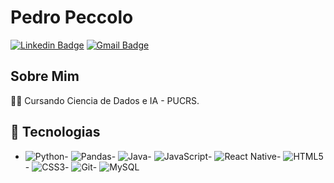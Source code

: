 
# Pedro Peccolo 

[![Linkedin Badge](https://img.shields.io/badge/-Seu%20LinkedIn-blue?style=flat&logo=linkedin&logoColor=white)](https://www.linkedin.com/in/seu-linkedin/)
[![Gmail Badge](https://img.shields.io/badge/-peccolo.poa@gmail.com-c14438?style=flat&logo=gmail&logoColor=white)](mailto:peccolo.poa@gmail.com)

## Sobre Mim

👨‍💻 Cursando Ciencia de Dados e IA - PUCRS. 

## 🚀 Tecnologias
- ![Python](https://img.shields.io/badge/-Python-black?style=flat&logo=python)- ![Pandas](https://img.shields.io/badge/-Pandas-black?style=flat&logo=pandas)- ![Java](https://img.shields.io/badge/-Java-black?style=flat&logo=java)- ![JavaScript](https://img.shields.io/badge/-JavaScript-black?style=flat&logo=javascript)- ![React Native](https://img.shields.io/badge/-React%20Native-black?style=flat&logo=react)- ![HTML5](https://img.shields.io/badge/-HTML5-black?style=flat&logo=html5)- ![CSS3](https://img.shields.io/badge/-CSS3-black?style=flat&logo=css3)- ![Git](https://img.shields.io/badge/-Git-black?style=flat&logo=git)- ![MySQL](https://img.shields.io/badge/-MySQL-black?style=flat&logo=mysql)
  
